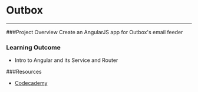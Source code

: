 # Outbox

-----------------

###Project Overview
Create an AngularJS app for Outbox's email feeder

### Learning Outcome
* Intro to Angular and its Service and Router

###Resources
* [Codecademy](http://www.codecademy.com/)
